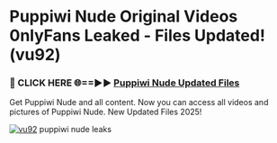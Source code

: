 # Puppiwi Nude Original Videos 0nlyFans Leaked - Files Updated! (vu92)

<h3>🔴 CLICK HERE 🌐==►► <a href="https://tinyurl.com/52m3yx9h" rel="nofollow">Puppiwi Nude Updated Files</a></h3>

Get Puppiwi Nude and all content. Now you can access all videos and pictures of Puppiwi Nude. New Updated Files 2025!

[![vu92](https://i.imgur.com/TnHtlc8.gif)](https://tinyurl.com/52m3yx9h)
puppiwi nude leaks